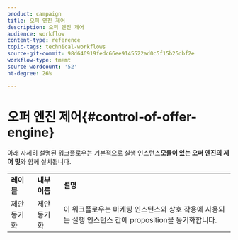 ```yaml
---
product: campaign
title: 오퍼 엔진 제어
description: 오퍼 엔진 제어
audience: workflow
content-type: reference
topic-tags: technical-workflows
source-git-commit: 98d646919fedc66ee9145522ad0c5f15b25dbf2e
workflow-type: tm+mt
source-wordcount: '52'
ht-degree: 26%

---
```



# 오퍼 엔진 제어{#control-of-offer-engine}

아래 자세히 설명된 워크플로우는 기본적으로 실행 인스턴스&#x200B;**모듈이 있는 오퍼 엔진의 제어 및**&#x200B;와 함께 설치됩니다.

<table> 
 <tbody> 
  <tr> 
   <td> <strong>레이블</strong><br /> </td> 
   <td> <strong>내부 이름</strong><br /> </td> 
   <td> <strong>설명</strong><br /> </td> 
  </tr> 
  <tr> 
   <td> <span class="uicontrol">제안 동기화</span> <br /> </td> 
   <td> <span class="uicontrol">제안 동기화</span> <br /> </td> 
   <td> 이 워크플로우는 마케팅 인스턴스와 상호 작용에 사용되는 실행 인스턴스 간에 proposition을 동기화합니다.<br /> </td> 
  </tr> 
 </tbody> 
</table>

